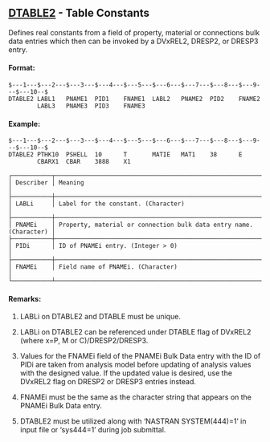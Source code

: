 ## [DTABLE2](https://help.hexagonmi.com/bundle/MSC_Nastran_2022.4/page/Nastran_Combined_Book/qrg/bulkde/TOC.DTABLE2.xhtml) - Table Constants

Defines real constants from a field of property, material or connections bulk data entries which then can be invoked by a DVxREL2, DRESP2, or DRESP3 entry.

#### Format:

```nastran
$---1---$---2---$---3---$---4---$---5---$---6---$---7---$---8---$---9---$---10--$
DTABLE2 LABL1   PNAME1  PID1    FNAME1  LABL2   PNAME2  PID2    FNAME2          
        LABL3   PNAME3  PID3    FNAME3                                          
```
#### Example:

```nastran
$---1---$---2---$---3---$---4---$---5---$---6---$---7---$---8---$---9---$---10--$
DTABLE2 PTHK10  PSHELL  10      T       MATIE   MAT1    38      E               
        CBARX1  CBAR    3888    X1                                              
```
```text
┌───────────┬────────────────────────────────────────────────────────────────────┐
│ Describer │ Meaning                                                            │
├───────────┼────────────────────────────────────────────────────────────────────┤
│ LABLi     │ Label for the constant. (Character)                                │
├───────────┼────────────────────────────────────────────────────────────────────┤
│ PNAMEi    │ Property, material or connection bulk data entry name. (Character) │
├───────────┼────────────────────────────────────────────────────────────────────┤
│ PIDi      │ ID of PNAMEi entry. (Integer > 0)                                  │
├───────────┼────────────────────────────────────────────────────────────────────┤
│ FNAMEi    │ Field name of PNAMEi. (Character)                                  │
└───────────┴────────────────────────────────────────────────────────────────────┘
```
#### Remarks:

1. LABLi on DTABLE2 and DTABLE must be unique.

2. LABLi on DTABLE2 can be referenced under DTABLE flag of DVxREL2 (where x=P, M or C)/DRESP2/DRESP3.

3. Values for the FNAMEi field of the PNAMEi Bulk Data entry with the ID of PIDi are taken from analysis model before updating of analysis values with the designed value. If the updated value is desired, use the DVxREL2 flag on DRESP2 or DRESP3 entries instead.

4. FNAMEi must be the same as the character string that appears on the PNAMEi Bulk Data entry.

5. DTABLE2 must be utilized along with ‘NASTRAN SYSTEM(444)=1’ in input file or ‘sys444=1’ during job submittal.

